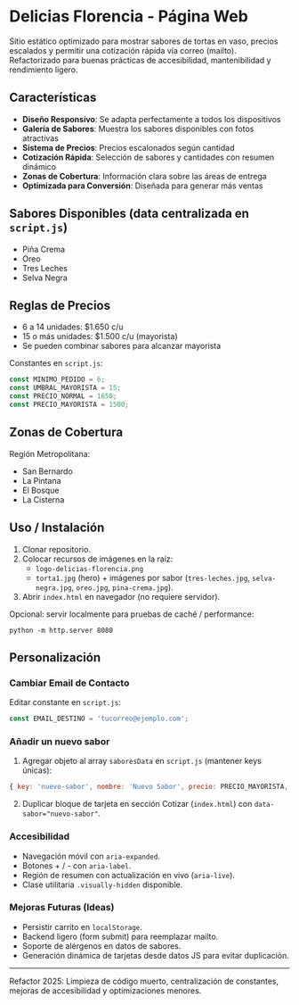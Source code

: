 # Delicias Florencia - Página Web

Sitio estático optimizado para mostrar sabores de tortas en vaso, precios escalados y permitir una cotización rápida vía correo (mailto). Refactorizado para buenas prácticas de accesibilidad, mantenibilidad y rendimiento ligero.

## Características

- **Diseño Responsivo**: Se adapta perfectamente a todos los dispositivos
- **Galería de Sabores**: Muestra los sabores disponibles con fotos atractivas
- **Sistema de Precios**: Precios escalonados según cantidad
- **Cotización Rápida**: Selección de sabores y cantidades con resumen dinámico
- **Zonas de Cobertura**: Información clara sobre las áreas de entrega
- **Optimizada para Conversión**: Diseñada para generar más ventas

## Sabores Disponibles (data centralizada en `script.js`)

- Piña Crema
- Oreo
- Tres Leches
- Selva Negra

## Reglas de Precios

- 6 a 14 unidades: $1.650 c/u
- 15 o más unidades: $1.500 c/u (mayorista)
- Se pueden combinar sabores para alcanzar mayorista

Constantes en `script.js`:
```js
const MINIMO_PEDIDO = 6;
const UMBRAL_MAYORISTA = 15;
const PRECIO_NORMAL = 1650;
const PRECIO_MAYORISTA = 1500;
```

## Zonas de Cobertura

Región Metropolitana:
- San Bernardo
- La Pintana
- El Bosque
- La Cisterna

## Uso / Instalación

1. Clonar repositorio.
2. Colocar recursos de imágenes en la raíz:
   - `logo-delicias-florencia.png`
   - `torta1.jpg` (hero) + imágenes por sabor (`tres-leches.jpg`, `selva-negra.jpg`, `oreo.jpg`, `pina-crema.jpg`).
3. Abrir `index.html` en navegador (no requiere servidor).

Opcional: servir localmente para pruebas de caché / performance:
```
python -m http.server 8080
```

## Personalización

### Cambiar Email de Contacto

Editar constante en `script.js`:
```js
const EMAIL_DESTINO = 'tucorreo@ejemplo.com';
```

### Añadir un nuevo sabor

1. Agregar objeto al array `saboresData` en `script.js` (mantener keys únicas):
```js
{ key: 'nuevo-sabor', nombre: 'Nuevo Sabor', precio: PRECIO_MAYORISTA, ingredientes: ['...'] }
```
2. Duplicar bloque de tarjeta en sección Cotizar (`index.html`) con `data-sabor="nuevo-sabor"`.

### Accesibilidad
- Navegación móvil con `aria-expanded`.
- Botones + / - con `aria-label`.
- Región de resumen con actualización en vivo (`aria-live`).
- Clase utilitaria `.visually-hidden` disponible.

### Mejoras Futuras (Ideas)
- Persistir carrito en `localStorage`.
- Backend ligero (form submit) para reemplazar mailto.
- Soporte de alérgenos en datos de sabores.
- Generación dinámica de tarjetas desde datos JS para evitar duplicación.

---
Refactor 2025: Limpieza de código muerto, centralización de constantes, mejoras de accesibilidad y optimizaciones menores.